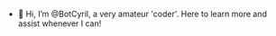 - 👋 Hi, I’m @BotCyril, a very amateur 'coder'. Here to learn more and assist whenever I can!

<!---
BotCyril/BotCyril is a ✨ special ✨ repository because its `README.md` (this file) appears on your GitHub profile.
You can click the Preview link to take a look at your changes.
--->
